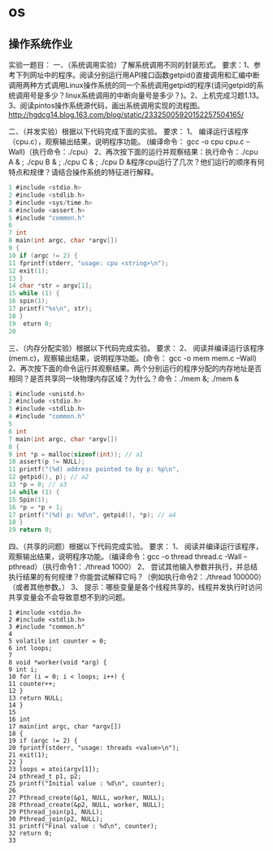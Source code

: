 # os
操作系统作业
----------------------------

实验一题目：
一、（系统调用实验）了解系统调用不同的封装形式。
要求：1、参考下列网址中的程序。阅读分别运行用API接口函数getpid()直接调用和汇编中断调用两种方式调用Linux操作系统的同一个系统调用getpid的程序(请问getpid的系统调用号是多少？linux系统调用的中断向量号是多少？)。2、上机完成习题1.13。3、阅读pintos操作系统源代码，画出系统调用实现的流程图。
http://hgdcg14.blog.163.com/blog/static/23325005920152257504165/


二、（并发实验）根据以下代码完成下面的实验。
要求：
1、	编译运行该程序（cpu.c），观察输出结果，说明程序功能。
(编译命令： gcc -o cpu cpu.c –Wall)（执行命令：./cpu）
2、再次按下面的运行并观察结果：执行命令：./cpu A & ; ./cpu B & ; ./cpu C & ; ./cpu D &程序cpu运行了几次？他们运行的顺序有何特点和规律？请结合操作系统的特征进行解释。
```c
1 #include <stdio.h>
2 #include <stdlib.h>
3 #include <sys/time.h>
4 #include <assert.h>
5 #include "common.h"
6
7 int
8 main(int argc, char *argv[])
9 {
10 if (argc != 2) {
11 fprintf(stderr, "usage: cpu <string>\n");
12 exit(1);
13 }
14 char *str = argv[1];
15 while (1) {
16 spin(1);
17 printf("%s\n", str);
18 }
19	eturn 0;
20	
```
三、（内存分配实验）根据以下代码完成实验。
要求：
2、	阅读并编译运行该程序(mem.c)，观察输出结果，说明程序功能。(命令： gcc -o mem mem.c –Wall)
2、再次按下面的命令运行并观察结果。两个分别运行的程序分配的内存地址是否相同？是否共享同一块物理内存区域？为什么？命令：./mem &; ./mem &
```c
1 #include <unistd.h>
2 #include <stdio.h>
3 #include <stdlib.h>
4 #include "common.h"
5
6 int
7 main(int argc, char *argv[])
8 {
9 int *p = malloc(sizeof(int)); // a1
10 assert(p != NULL);
11 printf("(%d) address pointed to by p: %p\n",
12 getpid(), p); // a2
13 *p = 0; // a3
14 while (1) {
15 Spin(1);
16 *p = *p + 1;
17 printf("(%d) p: %d\n", getpid(), *p); // a4
18 }
19 return 0;
 ```

四、（共享的问题）根据以下代码完成实验。
要求：
1、	阅读并编译运行该程序，观察输出结果，说明程序功能。（编译命令：gcc -o thread thread.c -Wall –pthread）（执行命令1：./thread 1000）
2、	尝试其他输入参数并执行，并总结执行结果的有何规律？你能尝试解释它吗？（例如执行命令2：./thread 100000）（或者其他参数。）
3、	提示：哪些变量是各个线程共享的，线程并发执行时访问共享变量会不会导致意想不到的问题。
```
1 #include <stdio.h>
2 #include <stdlib.h>
3 #include "common.h"
4
5 volatile int counter = 0;
6 int loops;
7
8 void *worker(void *arg) {
9 int i;
10 for (i = 0; i < loops; i++) {
11 counter++;
12 }
13 return NULL;
14 }
15
16 int
17 main(int argc, char *argv[])
18 {
19 if (argc != 2) {
20 fprintf(stderr, "usage: threads <value>\n");
21 exit(1);
22 }
23 loops = atoi(argv[1]);
24 pthread_t p1, p2;
25 printf("Initial value : %d\n", counter);
26
27 Pthread_create(&p1, NULL, worker, NULL);
28 Pthread_create(&p2, NULL, worker, NULL);
29 Pthread_join(p1, NULL);
30 Pthread_join(p2, NULL);
31 printf("Final value : %d\n", counter);
32 return 0;
33	
```

